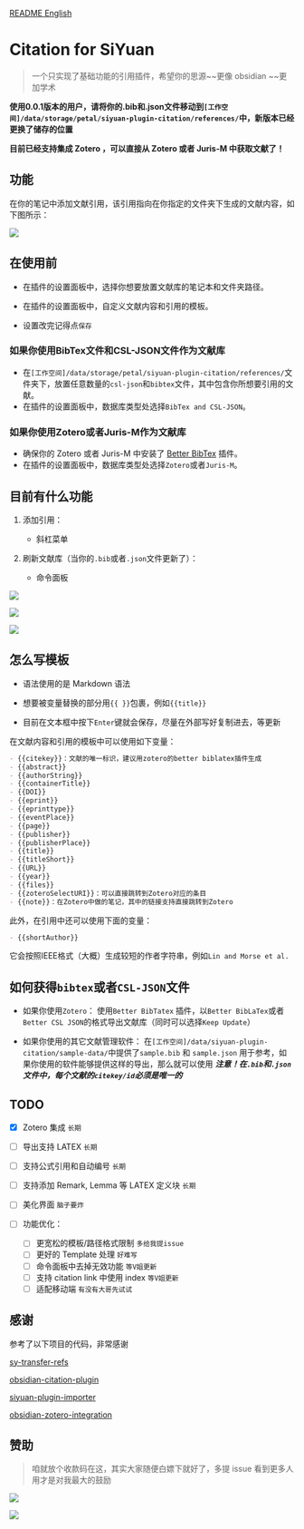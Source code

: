 [README English](https://github.com/WingDr/siyuan-plugin-citation/blob/main/README.md)

# Citation for SiYuan

> 一个只实现了基础功能的引用插件，希望你的思源~~更像 obsidian ~~更加学术

**使用0.0.1版本的用户，请将你的.bib和.json文件移动到`[工作空间]/data/storage/petal/siyuan-plugin-citation/references/`中，新版本已经更换了储存的位置**

**目前已经支持集成 Zotero ，可以直接从 Zotero 或者 Juris-M 中获取文献了！**

## 功能

在你的笔记中添加文献引用，该引用指向在你指定的文件夹下生成的文献内容，如下图所示：

![ ](./preview.png)

## 在使用前

- 在插件的设置面板中，选择你想要放置文献库的笔记本和文件夹路径。

- 在插件的设置面板中，自定义文献内容和引用的模板。

- 设置改完记得点`保存`

### 如果你使用BibTex文件和CSL-JSON文件作为文献库

- 在`[工作空间]/data/storage/petal/siyuan-plugin-citation/references/`文件夹下，放置任意数量的`csl-json`和`bibtex`文件，其中包含你所想要引用的文献。
- 在插件的设置面板中，数据库类型处选择`BibTex and CSL-JSON`。

### 如果你使用Zotero或者Juris-M作为文献库

- 确保你的 Zotero 或者 Juris-M 中安装了 [Better BibTex](https://github.com/retorquere/zotero-better-bibtex) 插件。
- 在插件的设置面板中，数据库类型处选择`Zotero`或者`Juris-M`。

## 目前有什么功能

1. 添加引用：

   - 斜杠菜单

2. 刷新文献库（当你的`.bib`或者`.json`文件更新了）：

   - 命令面板

![ ](./assets/protyleslash.png)

![ ](./assets/searchpanel.png)

![ ](./assets/zoteroIntegration.png)

## 怎么写模板

- 语法使用的是 Markdown 语法

- 想要被变量替换的部分用`{{ }}`包裹，例如`{{title}}`

- 目前在文本框中按下`Enter`键就会保存，尽量在外部写好复制进去，等更新

在文献内容和引用的模板中可以使用如下变量：

```markdown
- {{citekey}}：文献的唯一标识，建议用zotero的better biblatex插件生成
- {{abstract}}
- {{authorString}}
- {{containerTitle}}
- {{DOI}}
- {{eprint}}
- {{eprinttype}}
- {{eventPlace}}
- {{page}}
- {{publisher}}
- {{publisherPlace}}
- {{title}}
- {{titleShort}}
- {{URL}}
- {{year}}
- {{files}}
- {{zoteroSelectURI}}：可以直接跳转到Zotero对应的条目
- {{note}}：在Zotero中做的笔记，其中的链接支持直接跳转到Zotero
```

此外，在引用中还可以使用下面的变量：

```markdown
- {{shortAuthor}}
```

它会按照IEEE格式（大概）生成较短的作者字符串，例如`Lin and Morse et al.`

## 如何获得`bibtex`或者`CSL-JSON`文件

- 如果你使用`Zotero`：
  使用`Better BibTatex` 插件，以`Better BibLaTex`或者`Better CSL JSON`的格式导出文献库（同时可以选择`Keep Update`）

- 如果你使用的其它文献管理软件：
  在`[工作空间]/data/siyuan-plugin-citation/sample-data/`中提供了`sample.bib` 和 `sample.json` 用于参考，如果你使用的软件能够提供这样的导出，那么就可以使用
  ***注意！在`.bib`和`.json`文件中，每个文献的`citekey/id`必须是唯一的***

## TODO

- [x] Zotero 集成 `长期`

- [ ] 导出支持 LATEX `长期`
- [ ] 支持公式引用和自动编号 `长期`
- [ ] 支持添加 Remark, Lemma 等 LATEX 定义块 `长期`

- [ ] 美化界面 `脑子要炸`

- [ ] 功能优化：
  
  - [ ] 更宽松的模板/路径格式限制 `多给我提issue`
  - [ ] 更好的 Template 处理 `好难写`
  - [ ] 命令面板中去掉无效功能 `等V姐更新`
  - [ ] 支持 citation link 中使用 index `等V姐更新`
  - [ ] 适配移动端 `有没有大哥先试试`

## 感谢

参考了以下项目的代码，非常感谢

[sy-transfer-refs](https://github.com/frostime/sy-transfer-refs)

[obsidian-citation-plugin](https://github.com/hans/obsidian-citation-plugin)

[siyuan-plugin-importer](https://github.com/terwer/siyuan-plugin-importer)

[obsidian-zotero-integration](https://github.com/mgmeyers/obsidian-zotero-integration)

## 赞助

> 咱就放个收款码在这，其实大家随便白嫖下就好了，多提 issue 看到更多人用才是对我最大的鼓励

![ ](./assets/weixin.jpg)

![ ](./assets/alipay.jpg)
